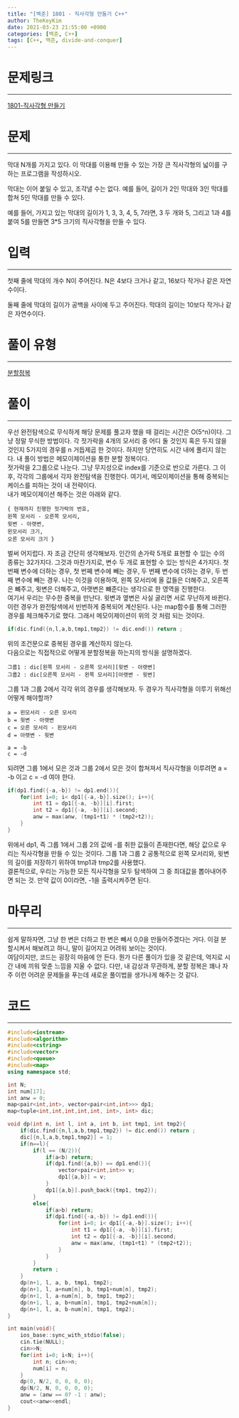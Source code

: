 ```yaml
---
title: "[백준] 1801 - 직사각형 만들기 C++"
author: TheKeyKim
date: 2021-03-23 21:55:00 +0900
categories: [백준, C++]
tags: [C++, 백준, divide-and-conquer]
---
```


# 문제링크
***
[1801-직사각형 만들기](https://www.acmicpc.net/problem/1801)
# 문제
***
<div id="problem_description" class="problem-text">
				<p>막대 N개를 가지고 있다. 이 막대를 이용해 만들 수 있는 가장 큰 직사각형의 넓이를 구하는 프로그램을 작성하시오.</p>

<p>막대는 이어 붙일 수 있고, 조각낼 수는 없다. 예를 들어, 길이가 2인 막대와&nbsp;3인 막대를 합쳐 5인 막대를 만들 수 있다.</p>

<p>예를 들어, 가지고 있는 막대의 길이가 1, 3, 3, 4, 5, 7라면, 3&nbsp;두 개와 5, 그리고 1과 4를 붙여 5를 만들면 3*5 크기의 직사각형을 만들 수 있다.</p>
</div>

# 입력
***
<div id="problem_input" class="problem-text">
					<p>첫째 줄에 막대의 개수 N이 주어진다. N은 4보다 크거나 같고, 16보다 작거나 같은 자연수이다.</p>

<p>둘째 줄에 막대의 길이가 공백을 사이에 두고 주어진다. 막대의 길이는 10보다 작거나 같은 자연수이다.</p>
</div>

# 풀이 유형
***
[분할정복](/tags/divide-and-conquer)

# 풀이
***
우선 완전탐색으로 무식하게 해당 문제를 풀고자 했을 때 걸리는 시간은 O(5^n)이다. 그냥 정말 무식한 방법이다. 각 젓가락을 4개의 모서리 중 어디 둘 것인지 혹은 두지 않을 것인지 5가지의 경우를 n 거듭제곱 한 것이다. 하지만 당연히도 시간 내에 풀리지 않는다. 내 풀이 방법은 메모이제이션을 통한 분할 정복이다. <br>
젓가락을 2그룹으로 나눈다. 그냥 무지성으로 index를 기준으로 반으로 가른다. 그 이후, 각각의 그룹에서 각자 완전탐색을 진행한다. 여기서, 메모이제이션을 통해 중복되는 케이스를 피하는 것이 내 전략이다. <br>
내가 메모이제이션 해주는 것은 아래와 같다.
```
{ 현재까지 진행한 젓가락의 번호, 
왼쪽 모서리 - 오른쪽 모서리, 
윗변 - 아랫변, 
왼모서리 크기, 
오른 모서리 크기 }
```
벌써 어지럽다. 자 조금 간단히 생각해보자. 인간의 손가락 5개로 표현할 수 있는 수의 종류는 32가지다. 그것과 마찬가지로, 변수 두 개로 표현할 수 있는 방식은 4가지다. 첫 번째 변수에 더하는 경우, 첫 번째 변수에 빼는 경우, 두 번째 변수에 더하는 경우, 두 번째 변수에 빼는 경우. 나는 이것을 이용하여, 왼쪽 모서리에 올 값들은 더해주고, 오른쪽은 뺴주고, 윗변은 더해주고, 아랫변은 뺴준다는 생각으로 한 영역을 진행한다. <br>
여기서 우리는 무수한 중복을 만난다. 윗변과 옆변은 사실 굴리면 서로 무난하게 바뀐다. 이런 경우가 완전탐색에서 빈번하게 중복되어 계산된다. 나는 map함수를 통해 그러한 경우를 체크해주기로 했다. 그래서 메모이제이션이 위의 것 처럼 되는 것이다. <br>
```c++
if(dic.find({n,l,a,b,tmp1,tmp2}) != dic.end()) return ;
```
위의 조건문으로 중복된 경우를 계산하지 않는다.  <br>
다음으로는 직접적으로 어떻게 분할정복을 하는지의 방식을 설명하겠다.
```
그룹1 : dic[왼쪽 모서리 - 오른쪽 모서리][윗변 - 아랫변]
그룹2 : dic[오른쪽 모서리 - 왼쪽 모서리][아랫변 - 윗변]
```
그룹 1과 그룹 2에서 각각 위의 경우를 생각해보자. 두 경우가 직사각형을 이루기 위해선 어떻게 해야할까? 
```
a = 왼모서리 - 오른 모서리
b = 윗변 - 아랫변
c = 오른 모서리 - 왼모서리
d = 아랫변 - 윗변

a = -b
c = -d
```
되려면 그룹 1에서 모은 것과 그룹 2에서 모은 것이 합쳐져서 직사각형을 이루려면 a = -b 이고 c = -d 여야 한다.
``` c++
if(dp1.find({-a,-b}) != dp1.end()){
    for(int i=0; i< dp1[{-a,-b}].size(); i++){
        int t1 = dp1[{-a, -b}][i].first;
        int t2 = dp1[{-a, -b}][i].second;
        anw = max(anw, (tmp1+t1) * (tmp2+t2));
    }
}
``` 
위에서 dp1, 즉 그룹 1에서 그룹 2의 값에 -를 취한 값들이 존재한다면, 해당 값으로 우리는 직사각형을 만들 수 있는 것이다. 그룹 1과 그룹 2 공통적으로 왼쪽 모서리와, 윗변의 길이를 저장하기 위하여 tmp1과 tmp2를 사용했다.<br>
결론적으로, 우리는 가능한 모든 직사각형을 모두 탐색하여 그 중 최대값을 뽑아내어주면 되는 것. 만약 값이 0이라면, -1을 출력시켜주면 된다.

# 마무리
***
쉽게 말하자면, 그냥 한 변은 더하고 한 변은 빼서 0,0을 만들어주겠다는 거다. 이걸 분할시켜서 해보려고 하니, 말이 길어지고 어려워 보이는 것이다. <br>
여담이지만, 코드는 굉장히 마음에 안 든다. 뭔가 다른 풀이가 있을 것 같은데, 억지로 시간 내에 끼워 맞춘 느낌을 지울 수 없다. 다만, 내 감상과 무관하게, 분할 정복은 꽤나 자주 이런 어려운 문제들을 푸는데 새로운 풀이법을 생가나게 해주는 것 같다.

# 코드
***
```c++
#include<iostream>
#include<algorithm>
#include<cstring>
#include<vector>
#include<queue>
#include<map>
using namespace std;

int N;
int num[17];
int anw = 0;
map<pair<int,int>, vector<pair<int,int>>> dp1;
map<tuple<int,int,int,int,int, int>, int> dic;

void dp(int n, int l, int a, int b, int tmp1, int tmp2){
    if(dic.find({n,l,a,b,tmp1,tmp2}) != dic.end()) return ;
    dic[{n,l,a,b,tmp1,tmp2}] = 1;
    if(n==l){
        if(l == (N/2)){
            if(a<b) return;
            if(dp1.find({a,b}) == dp1.end()){
                vector<pair<int,int>> v;
                dp1[{a,b}] = v;
            }
            dp1[{a,b}].push_back({tmp1, tmp2});
        }
        else{
            if(a>b) return;
            if(dp1.find({-a,-b}) != dp1.end()){
                for(int i=0; i< dp1[{-a,-b}].size(); i++){
                    int t1 = dp1[{-a, -b}][i].first;
                    int t2 = dp1[{-a, -b}][i].second;
                    anw = max(anw, (tmp1+t1) * (tmp2+t2));
                }
            }
        }
        return ;
    }
    dp(n+1, l, a, b, tmp1, tmp2);
    dp(n+1, l, a+num[n], b, tmp1+num[n], tmp2);
    dp(n+1, l, a-num[n], b, tmp1, tmp2);
    dp(n+1, l, a, b+num[n], tmp1, tmp2+num[n]);
    dp(n+1, l, a, b-num[n], tmp1, tmp2);
}

int main(void){
    ios_base::sync_with_stdio(false);
    cin.tie(NULL);
    cin>>N;
    for(int i=0; i<N; i++){
        int n; cin>>n;
        num[i] = n;
    }
    dp(0, N/2, 0, 0, 0, 0);
    dp(N/2, N, 0, 0, 0, 0);
    anw = (anw == 0? -1 : anw);
    cout<<anw<<endl;
}
```
